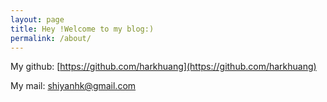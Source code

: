 ```yaml
---
layout: page
title: Hey !Welcome to my blog:)
permalink: /about/
---
```


 
My github:
[https://github.com/harkhuang](https://github.com/harkhuang)

My mail:
[shiyanhk@gmail.com](shiyanhk@gmail.com)
 
